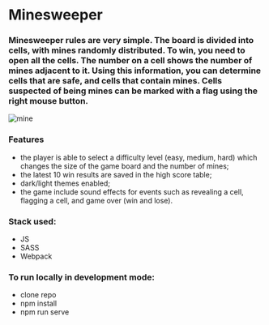 # Minesweeper

### Minesweeper rules are very simple. The board is divided into cells, with mines randomly distributed. To win, you need to open all the cells. The number on a cell shows the number of mines adjacent to it. Using this information, you can determine cells that are safe, and cells that contain mines. Cells suspected of being mines can be marked with a flag using the right mouse button.

![mine](https://github.com/user-attachments/assets/fceef097-319f-461e-90e6-f62b1d64c79a)


### Features
- the player is able to select a difficulty level (easy, medium, hard) which changes the size of the game board and the number of mines;
- the latest 10 win results are saved in the high score table;
- dark/light themes enabled;
- the game include sound effects for events such as revealing a cell, flagging a cell, and game over (win and lose).
  
### Stack used:
 - JS
 - SASS
 - Webpack

### To run locally in development mode:
 - clone repo
 - npm install
 - npm run serve
